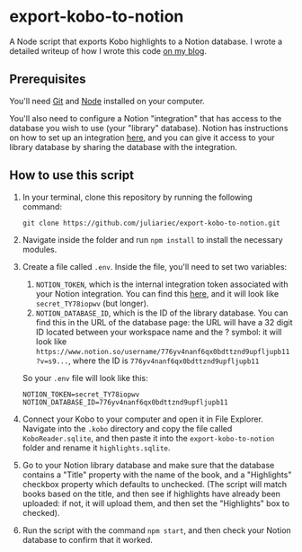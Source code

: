 # export-kobo-to-notion

A Node script that exports Kobo highlights to a Notion database. I wrote a detailed writeup of how I wrote this code [on my blog](https://www.juliariec.com/blog/export-kobo-to-notion/).

## Prerequisites

You'll need [Git](https://git-scm.com/downloads) and [Node](https://nodejs.org/en/) installed on your computer.

You'll also need to configure a Notion "integration" that has access to the database you wish to use (your "library" database). Notion has instructions on how to set up an integration [here](https://developers.notion.com/docs#step-1-create-an-integration), and you can give it access to your library database by sharing the database with the integration.

## How to use this script

1. In your terminal, clone this repository by running the following command:

   ```
   git clone https://github.com/juliariec/export-kobo-to-notion.git
   ```

1. Navigate inside the folder and run `npm install` to install the necessary modules.

1. Create a file called `.env`. Inside the file, you'll need to set two variables:

   1. `NOTION_TOKEN`, which is the internal integration token associated with your Notion integration. You can find this [here](https://www.notion.so/my-integrations), and it will look like `secret_TY78iopwv` (but longer).
   2. `NOTION_DATABASE_ID`, which is the ID of the library database. You can find this in the URL of the database page: the URL will have a 32 digit ID located between your workspace name and the ? symbol: it will look like `https://www.notion.so/username/776yv4nanf6qx0bdttznd9upfljupb11?v=s9...`, where the ID is `776yv4nanf6qx0bdttznd9upfljupb11`

   So your `.env` file will look like this:

   ```
   NOTION_TOKEN=secret_TY78iopwv
   NOTION_DATABASE_ID=776yv4nanf6qx0bdttznd9upfljupb11
   ```

1. Connect your Kobo to your computer and open it in File Explorer. Navigate into the `.kobo` directory and copy the file called `KoboReader.sqlite`, and then paste it into the `export-kobo-to-notion` folder and rename it `highlights.sqlite`.

1. Go to your Notion library database and make sure that the database contains a "Title" property with the name of the book, and a "Highlights" checkbox property which defaults to unchecked. (The script will match books based on the title, and then see if highlights have already been uploaded: if not, it will upload them, and then set the "Highlights" box to checked).

1. Run the script with the command `npm start`, and then check your Notion database to confirm that it worked.

